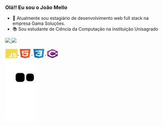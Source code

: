 ### Olá!! Eu sou  o João Mello

- 💼 Atualmente sou estagiário de desenvolvimento web full stack na empresa Gama Soluções.
- 📚 Sou estudante de Ciência da Computação na instituição Unisagrado


<div>
    <a href="https://github.com/JoaoGMello">
    <img height="180em" src="https://github-readme-stats.vercel.app/api?username=JoaoGMello&show_icons=true&theme=tokyonight&include_all_commits=true&count_private=true"/>
    <img height="160em" src="https://github-readme-stats.vercel.app/api/top-langs/?username=JoaoGMello&layout=compact&langs_count=16&theme=tokyonight"/>
</div>
<div style="display: inline_block"><br>
  <img align="center" alt="Joao-Js" height="30" width="40" src="https://raw.githubusercontent.com/devicons/devicon/master/icons/javascript/javascript-plain.svg">
  <img align="center" alt="Joao-HTML" height="30" width="40" src="https://raw.githubusercontent.com/devicons/devicon/master/icons/html5/html5-original.svg">
  <img align="center" alt="Joao-CSS" height="30" width="40" src="https://raw.githubusercontent.com/devicons/devicon/master/icons/css3/css3-original.svg">
  <img align="center" alt="Joao-Csharp" height="30" width="40" src="https://raw.githubusercontent.com/devicons/devicon/master/icons/csharp/csharp-original.svg">

  ![Snake animation](https://github.com/rafaballerini/rafaballerini/blob/output/github-contribution-grid-snake.svg)
</div>
